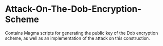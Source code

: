 # Attack-On-The-Dob-Encryption-Scheme
Contains Magma scripts for generating the public key of the Dob encryption scheme, as well as an implementation of the attack on this construction.
